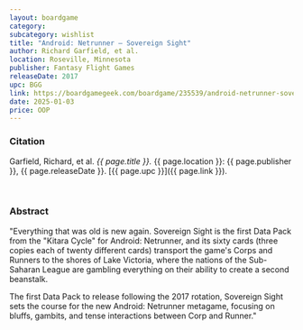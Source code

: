 ```yaml
---
layout: boardgame
category:
subcategory: wishlist
title: "Android: Netrunner – Sovereign Sight"
author: Richard Garfield, et al.
location: Roseville, Minnesota
publisher: Fantasy Flight Games
releaseDate: 2017
upc: BGG
link: https://boardgamegeek.com/boardgame/235539/android-netrunner-sovereign-sight
date: 2025-01-03
price: OOP
---
```


### Citation

Garfield, Richard, et al. *{{ page.title }}.* {{ page.location }}: {{ page.publisher }}, {{ page.releaseDate }}. [{{ page.upc }}]({{ page.link }}).

<br>


### Abstract

"Everything that was old is new again. Sovereign Sight is the first Data Pack from the "Kitara Cycle" for Android: Netrunner, and its sixty cards (three copies each of twenty different cards) transport the game's Corps and Runners to the shores of Lake Victoria, where the nations of the Sub-Saharan League are gambling everything on their ability to create a second beanstalk.

The first Data Pack to release following the 2017 rotation, Sovereign Sight sets the course for the new Android: Netrunner metagame, focusing on bluffs, gambits, and tense interactions between Corp and Runner."
